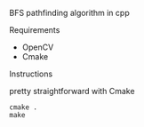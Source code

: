 BFS pathfinding algorithm in cpp

Requirements
* OpenCV
* Cmake

Instructions

pretty straightforward with Cmake
```
cmake .
make
```
